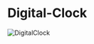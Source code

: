 # Digital-Clock


![DigitalClock](https://user-images.githubusercontent.com/71833177/148371481-beac6b65-5bcb-4036-9ec5-2a4e01a9ff7d.png)
